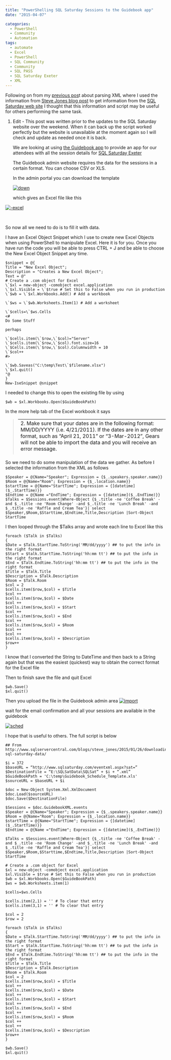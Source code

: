 ```yaml
---
title: "PowerShelling SQL Saturday Sessions to the Guidebook app"
date: "2015-04-07"

categories:
  - PowerShell
  - Community
  - Automation
tags:
  - automate
  - Excel
  - PowerShell
  - SQL Community
  - Community
  - SQL PASS
  - SQL Saturday Exeter
  - XML
---
```


Following on from my [previous pos](http://sqldbawithabeard.com/2015/03/21/parsing-xml-child-nodes-and-converting-to-datetime-with-PowerShell/ "Parsing XML Child Nodes and Converting to DateTime with PowerShell")t about parsing XML where I used the information from [Steve Jones blog post](https://voiceofthedba.wordpress.com/2015/01/26/downloading-sql-saturday-data/) to get information from the [SQL Saturday web site](https://www.sqlsaturday.com/) I thought that this information and script may be useful for others performing the same task.

1. Edit - This post was written prior to the updates to the SQL Saturday website over the weekend. When it can back up the script worked perfectly but the website is unavailable at the moment again so I will check and update as needed once it is back.

    We are looking at using [the Guidebook app](https://guidebook.com/) to provide an app for our attendees with all the session details for [SQL Saturday Exeter](https://www.sqlsaturday.com/372)

    The Guidebook admin website requires the data for the sessions in a certain format. You can choose CSV or XLS.

    In the admin portal you can download the template

    [![down](https://sqldbawithabeard.com/wp-content/uploads/2015/03/down.jpg?w=300)](https://sqldbawithabeard.com/wp-content/uploads/2015/03/down.jpg)

    which gives an Excel file like this


[![-excel](https://sqldbawithabeard.com/wp-content/uploads/2015/03/excel.jpg?w=300)](https://sqldbawithabeard.com/wp-content/uploads/2015/03/excel.jpg)

 

So now all we need to do is to fill it with data.

I have an Excel Object Snippet which I use to create new Excel Objects when using PowerShell to manipulate Excel. Here it is for you. Once you have run the code you will be able to press CTRL + J and be able to choose the New Excel Object Snippet any time.
```
$snippet = @{
Title = "New Excel Object";
Description = "Creates a New Excel Object";
Text = @"
# Create a .com object for Excel
\`$xl = new-object -comobject excel.application
\`$xl.Visible = \`$true # Set this to False when you run in production
\`$wb = \`$xl.Workbooks.Add() # Add a workbook

\`$ws = \`$wb.Worksheets.Item(1) # Add a worksheet

\`$cells=\`$ws.Cells
<#
Do Some Stuff

perhaps

\`$cells.item(\`$row,\`$col)="Server"
\`$cells.item(\`$row,\`$col).font.size=16
\`$Cells.item(\`$row,\`$col).Columnwidth = 10
\`$col++
#>

\`$wb.Saveas("C:\temp\Test\`$filename.xlsx")
\`$xl.quit()
"@
}
New-IseSnippet @snippet
```
I needed to change this to open the existing file by using

`$wb = $xl.Workbooks.Open($GuideBookPath)`

In the more help tab of the Excel workbook it says

> <table style="height:111px;" width="565"><tbody><tr><td width="956">2.     Make sure that your dates are in the following format: MM/DD/YYYY (i.e. 4/21/2011).  If the dates are in any other format, such as “April 21, 2011” or “3-Mar-2012”, Gears will not be able to import the data and you will receive an error message.</td></tr><tr><td width="956">3.     Make sure that your times are in the following format: HH:MM AM/PM (i.e. 2:30 PM, or 11:15 AM). If the times are in any other format, such as “3:00 p.m.” or “3:00:00 PM”, Gears will not be able to import the data and you will receive an error message.</td></tr></tbody></table>

So we need to do some manipulation of the data we gather. As before I selected the information from the XML as follows
```
$Speaker = @{Name="Speaker"; Expression = {$_.speakers.speaker.name}}
$Room = @{Name="Room"; Expression = {$_.location.name}}
$startTime = @{Name="StartTime"; Expression = {[datetime]($_.StartTime)}}
$Endtime = @{Name ="EndTime"; Expression = {[datetime]($_.EndTime)}}
$Talks = $Sessions.event|Where-Object {$_.title -ne 'Coffee Break' -and $_.title -ne 'Room Change' -and $_.title -ne 'Lunch Break' -and $_.title -ne 'Raffle and Cream Tea'}| select $Speaker,$Room,$Starttime,$Endtime,Title,Description |Sort-Object StartTime
```
I then looped through the $Talks array and wrote each line to Excel like this
```
foreach ($Talk in $Talks)
{
$Date = $Talk.StartTime.ToString('MM/dd/yyyy') ## to put the info in the right format
$Start = $talk.StartTime.ToString('hh:mm tt') ## to put the info in the right format
$End = $Talk.Endtime.ToString('hh:mm tt') ## to put the info in the right format
$Title = $Talk.Title
$Description = $Talk.Description
$Room = $Talk.Room
$col = 2
$cells.item($row,$col) = $Title
$col ++
$cells.item($row,$col) = $Date
$col ++
$cells.item($row,$col) = $Start
$col ++
$cells.item($row,$col) = $End
$col ++
$cells.item($row,$col) = $Room
$col ++
$col ++
$cells.item($row,$col) = $Description
$row++
}
```
I know that I converted the String to DateTime and then back to a String again but that was the easiest (quickest) way to obtain the correct format for the Excel file

Then to finish save the file and quit Excel
```
$wb.Save()
$xl.quit()
```
Then you upload the file in the Guidebook admin area [![import](https://sqldbawithabeard.com/wp-content/uploads/2015/03/import.jpg?w=300)](https://sqldbawithabeard.com/wp-content/uploads/2015/03/import.jpg)

wait for the email confirmation and all your sessions are available in the guidebook

[![sched](https://sqldbawithabeard.com/wp-content/uploads/2015/03/sched.jpg?w=300)](https://sqldbawithabeard.com/wp-content/uploads/2015/03/sched.jpg)

I hope that is useful to others. The full script is below
```
## From http://www.sqlservercentral.com/blogs/steve_jones/2015/01/26/downloading-sql-saturday-data/

$i = 372
$baseURL = “http://www.sqlsaturday.com/eventxml.aspx?sat=”
$DestinationFile = “E:\SQLSatData\SQLSat” + $i + “.xml”
$GuideBookPath = 'C:\temp\Guidebook_Schedule_Template.xls'
$sourceURL = $baseURL + $i

$doc = New-Object System.Xml.XmlDocument
$doc.Load($sourceURL)
$doc.Save($DestinationFile)

$Sessions = $doc.GuidebookXML.events
$Speaker = @{Name="Speaker"; Expression = {$_.speakers.speaker.name}}
$Room = @{Name="Room"; Expression = {$_.location.name}}
$startTime = @{Name="StartTime"; Expression = {[datetime]($_.StartTime)}}
$Endtime = @{Name ="EndTime"; Expression = {[datetime]($_.EndTime)}}

$Talks = $Sessions.event|Where-Object {$_.title -ne 'Coffee Break' -and $_.title -ne 'Room Change' -and $_.title -ne 'Lunch Break' -and $_.title -ne 'Raffle and Cream Tea'}| select $Speaker,$Room,$Starttime,$Endtime,Title,Description |Sort-Object StartTime

# Create a .com object for Excel
$xl = new-object -comobject excel.application
$xl.Visible = $true # Set this to False when you run in production
$wb = $xl.Workbooks.Open($GuideBookPath)
$ws = $wb.Worksheets.item(1)

$cells=$ws.Cells

$cells.item(2,1) = '' # To clear that entry
$cells.item(3,1) = '' # To clear that entry

$col = 2
$row = 2

foreach ($Talk in $Talks)
{
$Date = $Talk.StartTime.ToString('MM/dd/yyyy') ## to put the info in the right format
$Start = $talk.StartTime.ToString('hh:mm tt') ## to put the info in the right format
$End = $Talk.Endtime.ToString('hh:mm tt') ## to put the info in the right format
$Title = $Talk.Title
$Description = $Talk.Description
$Room = $Talk.Room
$col = 2
$cells.item($row,$col) = $Title
$col ++
$cells.item($row,$col) = $Date
$col ++
$cells.item($row,$col) = $Start
$col ++
$cells.item($row,$col) = $End
$col ++
$cells.item($row,$col) = $Room
$col ++
$col ++
$cells.item($row,$col) = $Description
$row++
}

$wb.Save()
$xl.quit()
```
